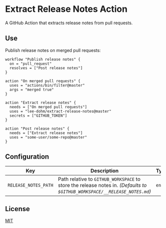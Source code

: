 # Extract Release Notes Action

A GitHub Action that extracts release notes from pull requests.

## Use

Publish release notes on merged pull requests:

```
workflow "Publish release notes" {
  on = "pull_request"
  resolves = ["Post release notes"]
}

action "On merged pull requests" {
  uses = "actions/bin/filter@master"
  args = "merged true"
}

action "Extract release notes" {
  needs = ["On merged pull requests"]
  uses = "lee-dohm/extract-release-notes@master"
  secrets = ["GITHUB_TOKEN"]
}

action "Post release notes" {
  needs = ["Extract release notes"]
  uses = "some-user/some-repo@master"
}
```

## Configuration

| Key | Description | Type | Required |
|-----|-------------|------|----------|
| `RELEASE_NOTES_PATH` | Path relative to `GITHUB_WORKSPACE` to store the release notes in. _(Defaults to `$GITHUB_WORKSPACE/__RELEASE_NOTES.md`)_ | `env` | No |

## License

[MIT](LICENSE.md)
